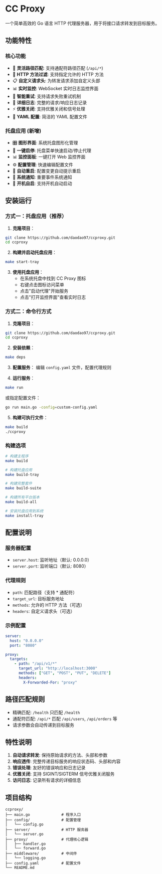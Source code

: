 # CC Proxy

一个简单高效的 Go 语言 HTTP 代理服务器，用于将接口请求转发到目标服务。

## 功能特性

### 核心功能
- 🎯 **灵活路径匹配**: 支持通配符路径匹配 (`/api/*`)
- 🔄 **HTTP 方法过滤**: 支持指定允许的 HTTP 方法
- 📋 **自定义请求头**: 为转发请求添加自定义头部
- 📊 **实时监控**: WebSocket 实时日志监控界面
- 🔄 **智能重试**: 支持请求失败重试机制
- 📝 **详细日志**: 完整的请求/响应日志记录
- ⚡ **优雅关闭**: 支持优雅关闭和信号处理
- 📄 **YAML 配置**: 简洁的 YAML 配置文件

### 托盘应用 (新增)
- 🎛️ **图形界面**: 系统托盘图形化管理
- 🚀 **一键启停**: 托盘菜单快速启动/停止代理
- 📊 **监控面板**: 一键打开 Web 监控界面
- ⚙️ **配置管理**: 快速编辑配置文件
- 🔄 **自动重启**: 配置变更自动提示重启
- 📱 **系统通知**: 重要事件系统通知
- 🏃 **开机自启**: 支持开机自动启动

## 安装运行

### 方式一：托盘应用（推荐）

1. **克隆项目**：
```bash
git clone https://github.com/daodao97/ccproxy.git
cd ccproxy
```

2. **构建并启动托盘应用**：
```bash
make start-tray
```

3. **使用托盘应用**：
   - 在系统托盘中找到 CC Proxy 图标
   - 右键点击图标访问菜单
   - 点击"启动代理"开始服务
   - 点击"打开监控界面"查看实时日志

### 方式二：命令行方式

1. **克隆项目**：
```bash
git clone https://github.com/daodao97/ccproxy.git
cd ccproxy
```

2. **安装依赖**：
```bash
make deps
```

3. **配置服务**：
编辑 `config.yaml` 文件，配置代理规则

4. **运行服务**：
```bash
make run
```

或指定配置文件：
```bash
go run main.go -config=custom-config.yaml
```

5. **构建可执行文件**：
```bash
make build
./ccproxy
```

### 构建选项

```bash
# 构建主程序
make build

# 构建托盘应用
make build-tray

# 构建完整套件
make build-suite

# 构建所有平台版本
make build-all

# 安装托盘应用到系统
make install-tray
```

## 配置说明

### 服务器配置
- `server.host`: 监听地址（默认: 0.0.0.0）
- `server.port`: 监听端口（默认: 8080）

### 代理规则
- `path`: 匹配路径（支持 * 通配符）
- `target_url`: 目标服务地址
- `methods`: 允许的 HTTP 方法（可选）
- `headers`: 自定义请求头（可选）

### 示例配置
```yaml
server:
  host: "0.0.0.0"
  port: "8080"

proxy:
  targets:
    - path: "/api/v1/*"
      target_url: "http://localhost:3000"
      methods: ["GET", "POST", "PUT", "DELETE"]
      headers:
        X-Forwarded-For: "proxy"
```

## 路径匹配规则

- 精确匹配: `/health` 只匹配 `/health`
- 通配符匹配: `/api/*` 匹配 `/api/users`, `/api/orders` 等
- 请求参数会自动传递到目标服务

## 特性说明

1. **自动请求转发**: 保持原始请求的方法、头部和参数
2. **响应透传**: 完整传递目标服务的响应状态码、头部和内容
3. **错误处理**: 友好的错误响应和日志记录
4. **优雅关闭**: 支持 SIGINT/SIGTERM 信号优雅关闭服务
5. **访问日志**: 记录所有请求的详细信息

## 项目结构

```
ccproxy/
├── main.go              # 程序入口
├── config/              # 配置管理
│   └── config.go
├── server/              # HTTP 服务器
│   └── server.go
├── proxy/               # 代理核心逻辑
│   ├── handler.go
│   └── forward.go
├── middleware/          # 中间件
│   └── logging.go
├── config.yaml          # 配置文件
└── README.md
```